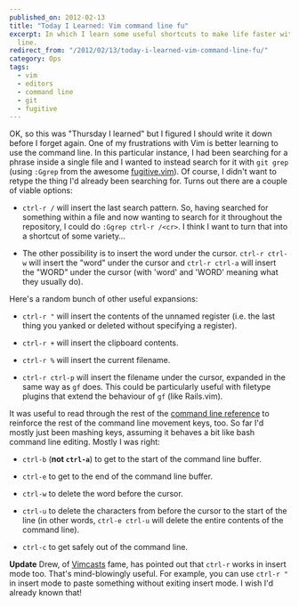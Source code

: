 ```yaml
---
published_on: 2012-02-13
title: "Today I Learned: Vim command line fu"
excerpt: In which I learn some useful shortcuts to make life faster with the Vim command
  line.
redirect_from: "/2012/02/13/today-i-learned-vim-command-line-fu/"
category: Ops
tags:
  - vim
  - editors
  - command line
  - git
  - fugitive
---
```

OK, so this was "Thursday I learned" but I figured I should write it down before I forget again. One of my frustrations with Vim is better learning to use the command line. In this particular instance, I had been searching for a phrase inside a single file and I wanted to instead search for it with `git grep` (using `:Ggrep` from the awesome [fugitive.vim](https://github.com/tpope/vim-fugitive)). Of course, I didn't want to retype the thing I'd already been searching for. Turns out there are a couple of viable options:

* `ctrl-r /` will insert the last search pattern. So, having searched for something within a file and now wanting to search for it throughout the repository, I could do `:Ggrep ctrl-r /<cr>`. I think I want to turn that into a shortcut of some variety…

* The other possibility is to insert the word under the cursor. `ctrl-r ctrl-w` will insert the "word" under the cursor and `ctrl-r ctrl-a` will insert the "WORD" under the cursor (with 'word' and 'WORD' meaning what they usually do).

Here's a random bunch of other useful expansions:

* `ctrl-r "` will insert the contents of the unnamed register (i.e. the last thing you yanked or deleted without specifying a register).

* `ctrl-r +` will insert the clipboard contents.

* `ctrl-r %` will insert the current filename.

* `ctrl-r ctrl-p` will insert the filename under the cursor, expanded in the same way as `gf` does. This could be particularly useful with filetype plugins that extend the behaviour of `gf` (like Rails.vim).

It was useful to read through the rest of the [command line reference](http://vimdoc.sourceforge.net/htmldoc/cmdline.html) to reinforce the rest of the command line movement keys, too. So far I'd mostly just been mashing keys, assuming it behaves a bit like bash command line editing. Mostly I was right:

* `ctrl-b` (**not `ctrl-a`**) to get to the start of the command line buffer.

* `ctrl-e` to get to the end of the command line buffer.

* `ctrl-w` to delete the word before the cursor.

* `ctrl-u` to delete the characters from before the cursor to the start of the line (in other words, `ctrl-e ctrl-u` will delete the entire contents of the command line).

* `ctrl-c` to get safely out of the command line.

**Update** Drew, of [Vimcasts](http://vimcasts.org) fame, has pointed out that `ctrl-r` works in insert mode too. That's mind-blowingly useful. For example, you can use `ctrl-r "` in insert mode to paste something without exiting insert mode. I wish I'd already known that!
